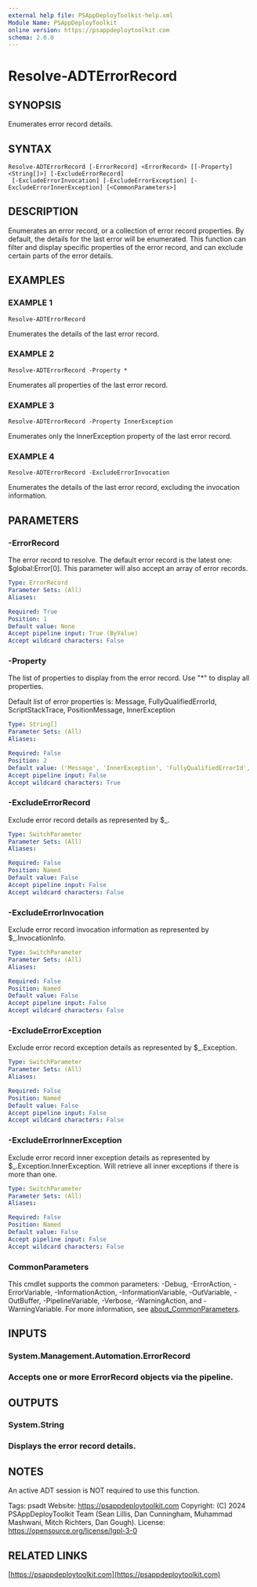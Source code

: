 ```yaml
---
external help file: PSAppDeployToolkit-help.xml
Module Name: PSAppDeployToolkit
online version: https://psappdeploytoolkit.com
schema: 2.0.0
---
```


# Resolve-ADTErrorRecord

## SYNOPSIS
Enumerates error record details.

## SYNTAX

```
Resolve-ADTErrorRecord [-ErrorRecord] <ErrorRecord> [[-Property] <String[]>] [-ExcludeErrorRecord]
 [-ExcludeErrorInvocation] [-ExcludeErrorException] [-ExcludeErrorInnerException] [<CommonParameters>]
```

## DESCRIPTION
Enumerates an error record, or a collection of error record properties.
By default, the details for the last error will be enumerated.
This function can filter and display specific properties of the error record, and can exclude certain parts of the error details.

## EXAMPLES

### EXAMPLE 1
```
Resolve-ADTErrorRecord
```

Enumerates the details of the last error record.

### EXAMPLE 2
```
Resolve-ADTErrorRecord -Property *
```

Enumerates all properties of the last error record.

### EXAMPLE 3
```
Resolve-ADTErrorRecord -Property InnerException
```

Enumerates only the InnerException property of the last error record.

### EXAMPLE 4
```
Resolve-ADTErrorRecord -ExcludeErrorInvocation
```

Enumerates the details of the last error record, excluding the invocation information.

## PARAMETERS

### -ErrorRecord
The error record to resolve.
The default error record is the latest one: $global:Error\[0\].
This parameter will also accept an array of error records.

```yaml
Type: ErrorRecord
Parameter Sets: (All)
Aliases:

Required: True
Position: 1
Default value: None
Accept pipeline input: True (ByValue)
Accept wildcard characters: False
```

### -Property
The list of properties to display from the error record.
Use "*" to display all properties.

Default list of error properties is: Message, FullyQualifiedErrorId, ScriptStackTrace, PositionMessage, InnerException

```yaml
Type: String[]
Parameter Sets: (All)
Aliases:

Required: False
Position: 2
Default value: ('Message', 'InnerException', 'FullyQualifiedErrorId', 'ScriptStackTrace', 'PositionMessage')
Accept pipeline input: False
Accept wildcard characters: True
```

### -ExcludeErrorRecord
Exclude error record details as represented by $_.

```yaml
Type: SwitchParameter
Parameter Sets: (All)
Aliases:

Required: False
Position: Named
Default value: False
Accept pipeline input: False
Accept wildcard characters: False
```

### -ExcludeErrorInvocation
Exclude error record invocation information as represented by $_.InvocationInfo.

```yaml
Type: SwitchParameter
Parameter Sets: (All)
Aliases:

Required: False
Position: Named
Default value: False
Accept pipeline input: False
Accept wildcard characters: False
```

### -ExcludeErrorException
Exclude error record exception details as represented by $_.Exception.

```yaml
Type: SwitchParameter
Parameter Sets: (All)
Aliases:

Required: False
Position: Named
Default value: False
Accept pipeline input: False
Accept wildcard characters: False
```

### -ExcludeErrorInnerException
Exclude error record inner exception details as represented by $_.Exception.InnerException.
Will retrieve all inner exceptions if there is more than one.

```yaml
Type: SwitchParameter
Parameter Sets: (All)
Aliases:

Required: False
Position: Named
Default value: False
Accept pipeline input: False
Accept wildcard characters: False
```

### CommonParameters
This cmdlet supports the common parameters: -Debug, -ErrorAction, -ErrorVariable, -InformationAction, -InformationVariable, -OutVariable, -OutBuffer, -PipelineVariable, -Verbose, -WarningAction, and -WarningVariable. For more information, see [about_CommonParameters](http://go.microsoft.com/fwlink/?LinkID=113216).

## INPUTS

### System.Management.Automation.ErrorRecord
### Accepts one or more ErrorRecord objects via the pipeline.
## OUTPUTS

### System.String
### Displays the error record details.
## NOTES
An active ADT session is NOT required to use this function.

Tags: psadt
Website: https://psappdeploytoolkit.com
Copyright: (C) 2024 PSAppDeployToolkit Team (Sean Lillis, Dan Cunningham, Muhammad Mashwani, Mitch Richters, Dan Gough).
License: https://opensource.org/license/lgpl-3-0

## RELATED LINKS

[https://psappdeploytoolkit.com](https://psappdeploytoolkit.com)
